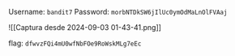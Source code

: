 Username: `bandit7`
Password: `morbNTDkSW6jIlUc0ymOdMaLnOlFVAaj`

![[Captura desde 2024-09-03 01-43-41.png]]

flag: `dfwvzFQi4mU0wfNbFOe9RoWskMLg7eEc`